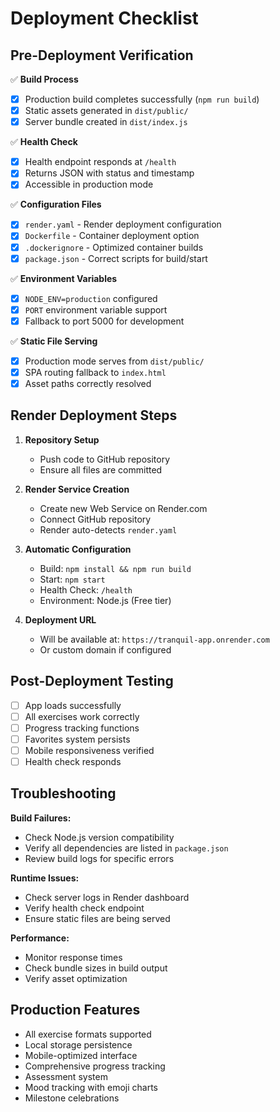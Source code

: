 # Deployment Checklist

## Pre-Deployment Verification

✅ **Build Process**
- [x] Production build completes successfully (`npm run build`)
- [x] Static assets generated in `dist/public/`
- [x] Server bundle created in `dist/index.js`

✅ **Health Check**
- [x] Health endpoint responds at `/health`
- [x] Returns JSON with status and timestamp
- [x] Accessible in production mode

✅ **Configuration Files**
- [x] `render.yaml` - Render deployment configuration
- [x] `Dockerfile` - Container deployment option
- [x] `.dockerignore` - Optimized container builds
- [x] `package.json` - Correct scripts for build/start

✅ **Environment Variables**
- [x] `NODE_ENV=production` configured
- [x] `PORT` environment variable support
- [x] Fallback to port 5000 for development

✅ **Static File Serving**
- [x] Production mode serves from `dist/public/`
- [x] SPA routing fallback to `index.html`
- [x] Asset paths correctly resolved

## Render Deployment Steps

1. **Repository Setup**
   - Push code to GitHub repository
   - Ensure all files are committed

2. **Render Service Creation**
   - Create new Web Service on Render.com
   - Connect GitHub repository
   - Render auto-detects `render.yaml`

3. **Automatic Configuration**
   - Build: `npm install && npm run build`
   - Start: `npm start`
   - Health Check: `/health`
   - Environment: Node.js (Free tier)

4. **Deployment URL**
   - Will be available at: `https://tranquil-app.onrender.com`
   - Or custom domain if configured

## Post-Deployment Testing

- [ ] App loads successfully
- [ ] All exercises work correctly
- [ ] Progress tracking functions
- [ ] Favorites system persists
- [ ] Mobile responsiveness verified
- [ ] Health check responds

## Troubleshooting

**Build Failures:**
- Check Node.js version compatibility
- Verify all dependencies are listed in `package.json`
- Review build logs for specific errors

**Runtime Issues:**
- Check server logs in Render dashboard
- Verify health check endpoint
- Ensure static files are being served

**Performance:**
- Monitor response times
- Check bundle sizes in build output
- Verify asset optimization

## Production Features

- All exercise formats supported
- Local storage persistence
- Mobile-optimized interface
- Comprehensive progress tracking
- Assessment system
- Mood tracking with emoji charts
- Milestone celebrations